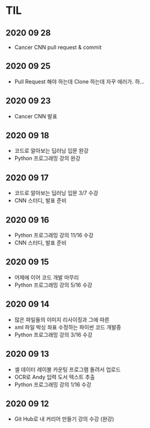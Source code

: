 # TIL


## 2020 09 28
- Cancer CNN pull request & commit



## 2020 09 25
- Pull Request 해야 하는데 Clone 하는데 자꾸 에러가. 하...



## 2020 09 23
- Cancer CNN 발표



## 2020 09 18
- 코드로 알아보는 딥러닝 입문 완강
- Python 프로그래밍 강의 완강



## 2020 09 17
- 코드로 알아보는 딥러닝 입문 3/7 수강
- CNN 스터디, 발표 준비



## 2020 09 16
- Python 프로그래밍 강의 11/16 수강
- CNN 스터디, 발표 준비



## 2020 09 15
- 어제에 이어 코드 개발 마무리
- Python 프로그래밍 강의 5/16 수강



## 2020 09 14
- 많은 파일들의 이미지 리사이징과 그에 따른
- xml 파일 박싱 좌표 수정하는 파이썬 코드 개발중
- Python 프로그래밍 강의 3/16 수강



## 2020 09 13
- 셀 데이터 레이블 카운팅 프로그램 돌려서 업로드
- OCR로 Andy 입력 도서 텍스트 추출
- Python 프로그래밍 강의 1/16 수강



## 2020 09 12
- Git Hub로 내 커리어 만들기 강의 수강 (완강)



